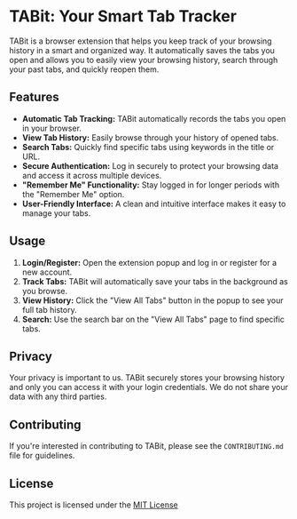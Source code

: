 # TABit: Your Smart Tab Tracker

TABit is a browser extension that helps you keep track of your browsing history in a smart and organized way. It automatically saves the tabs you open and allows you to easily view your browsing history, search through your past tabs, and quickly reopen them.

## Features

*   **Automatic Tab Tracking:** TABit automatically records the tabs you open in your browser.
*   **View Tab History:** Easily browse through your history of opened tabs.
*   **Search Tabs:** Quickly find specific tabs using keywords in the title or URL.
*   **Secure Authentication:** Log in securely to protect your browsing data and access it across multiple devices.
*   **"Remember Me" Functionality:** Stay logged in for longer periods with the "Remember Me" option.
*   **User-Friendly Interface:** A clean and intuitive interface makes it easy to manage your tabs.

## Usage

1. **Login/Register:** Open the extension popup and log in or register for a new account.
2. **Track Tabs:** TABit will automatically save your tabs in the background as you browse.
3. **View History:** Click the "View All Tabs" button in the popup to see your full tab history.
4. **Search:** Use the search bar on the "View All Tabs" page to find specific tabs.

## Privacy

Your privacy is important to us. TABit securely stores your browsing history and only you can access it with your login credentials. We do not share your data with any third parties.

## Contributing

If you're interested in contributing to TABit, please see the `CONTRIBUTING.md` file for guidelines.

## License

This project is licensed under the [MIT License](LICENSE)
